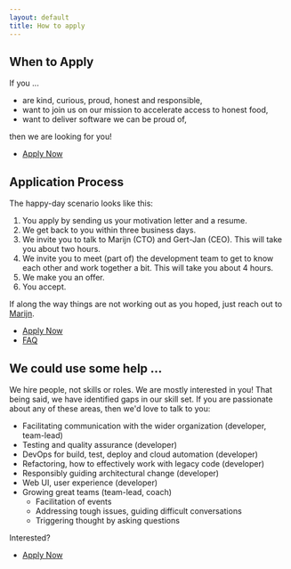 ```yaml
---
layout: default
title: How to apply
---
```


## When to Apply

If you ...

 * are kind, curious, proud, honest and responsible,
 * want to join us on our mission to accelerate access to honest food,
 * want to deliver software we can be proud of,

then we are looking for you!

 * [Apply Now](apply_now.md)

## Application Process

The happy-day scenario looks like this: 

 1. You apply by sending us your motivation letter and a resume.
 1. We get back to you within three business days.
 1. We invite you to talk to Marijn (CTO) and Gert-Jan (CEO). 
    This will take you about two hours.
 1. We invite you to meet (part of) the development team to get to know each other and work together a bit.
    This will take you about 4 hours.
 1. We make you an offer.
 1. You accept.

If along the way things are not working out as you hoped, just reach out to [Marijn](mailto:marijn@logiqs.nl).

 * [Apply Now](apply_now.md)
 * [FAQ](faq.md)
 
## We could use some help ...

We hire people, not skills or roles.
We are mostly interested in you!
That being said, we have identified
gaps in our skill set.
If you are passionate about any of these areas,
then we'd love to talk to you: 

 * Facilitating communication with the wider organization (developer, team-lead)
 * Testing and quality assurance (developer)
 * DevOps for build, test, deploy and cloud automation (developer)
 * Refactoring, how to effectively work with legacy code (developer)
 * Responsibly guiding architectural change (developer)
 * Web UI, user experience (developer)
 * Growing great teams (team-lead, coach)
    * Facilitation of events
    * Addressing tough issues, guiding difficult conversations
    * Triggering thought by asking questions

Interested?

 * [Apply Now](apply_now.md)
